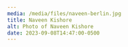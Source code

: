 ```yaml
---
media: /media/files/naveen-berlin.jpg
title: Naveen Kishore
alt: Photo of Naveen Kishore
date: 2023-09-08T14:47:00-0500
---
```

